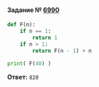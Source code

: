 #### Задание № [6990](https://inf-ege.sdamgia.ru/problem?id=6990)

```python
def F(n):
    if n == 1:
        return 1
    if n > 1:
        return F(n - 1) + n
        
print( F(40) )
```
**Ответ:** ``820``
